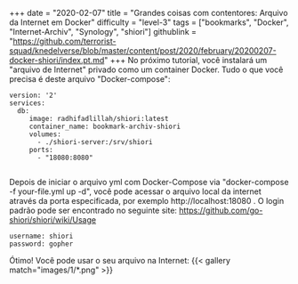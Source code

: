 +++
date = "2020-02-07"
title = "Grandes coisas com contentores: Arquivo da Internet em Docker"
difficulty = "level-3"
tags = ["bookmarks", "Docker", "Internet-Archiv", "Synology", "shiori"]
githublink = "https://github.com/terrorist-squad/knedelverse/blob/master/content/post/2020/february/20200207-docker-shiori/index.pt.md"
+++
No próximo tutorial, você instalará um "arquivo de Internet" privado como um container Docker. Tudo o que você precisa é deste arquivo "Docker-compose":
```
version: '2'
services:
  db:
     image: radhifadlillah/shiori:latest
     container_name: bookmark-archiv-shiori
     volumes:
       - ./shiori-server:/srv/shiori
     ports:
       - "18080:8080"


```
Depois de iniciar o arquivo yml com Docker-Compose via "docker-compose -f your-file.yml up -d", você pode acessar o arquivo local da internet através da porta especificada, por exemplo http://localhost:18080 . O login padrão pode ser encontrado no seguinte site: https://github.com/go-shiori/shiori/wiki/Usage
```
username: shiori
password: gopher

```
Ótimo! Você pode usar o seu arquivo na Internet:
{{< gallery match="images/1/*.png" >}}
